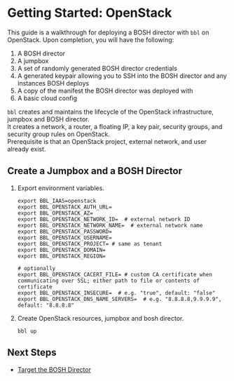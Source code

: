# Getting Started: OpenStack

This guide is a walkthrough for deploying a BOSH director with `bbl`
on OpenStack. Upon completion, you will have the following:

1. A BOSH director
1. A jumpbox
1. A set of randomly generated BOSH director credentials
1. A generated keypair allowing you to SSH into the BOSH director and
any instances BOSH deploys
1. A copy of the manifest the BOSH director was deployed with
1. A basic cloud config

`bbl` creates and maintains the lifecycle of the OpenStack infrastructure, jumpbox and BOSH director.  
It creates a network, a router, a floating IP, a key pair, security groups, and
security group rules on OpenStack.  
Prerequisite is that an OpenStack project, external network, and user already
exist.

## Create a Jumpbox and a BOSH Director

1. Export environment variables.
    ```
    export BBL_IAAS=openstack
    export BBL_OPENSTACK_AUTH_URL=
    export BBL_OPENSTACK_AZ=
    export BBL_OPENSTACK_NETWORK_ID=  # external network ID
    export BBL_OPENSTACK_NETWORK_NAME=  # external network name
    export BBL_OPENSTACK_PASSWORD=
    export BBL_OPENSTACK_USERNAME=
    export BBL_OPENSTACK_PROJECT= # same as tenant
    export BBL_OPENSTACK_DOMAIN=
    export BBL_OPENSTACK_REGION=

    # optionally
    export BBL_OPENSTACK_CACERT_FILE= # custom CA certificate when communicating over SSL; either path to file or contents of certificate
    export BBL_OPENSTACK_INSECURE=  # e.g. "true", default: "false"
    export BBL_OPENSTACK_DNS_NAME_SERVERS=  # e.g. "8.8.8.8,9.9.9.9", default: "8.8.8.8"
    ```

1. Create OpenStack resources, jumpbox and bosh director.
    ```
    bbl up
    ```

## Next Steps

* [Target the BOSH Director](howto-target-bosh-director.md)
